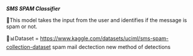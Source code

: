***SMS SPAM Classifier***

💬This model takes the input from the user and identifies if the message is spam or not.

📑📊Dataset = https://www.kaggle.com/datasets/uciml/sms-spam-collection-dataset
spam mail dectection
new method of detections